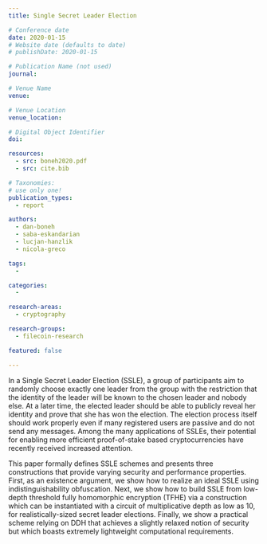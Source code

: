 ```yaml
---
title: Single Secret Leader Election

# Conference date
date: 2020-01-15
# Website date (defaults to date)
# publishDate: 2020-01-15

# Publication Name (not used)
journal:

# Venue Name
venue:

# Venue Location
venue_location:

# Digital Object Identifier
doi:

resources:
  - src: boneh2020.pdf
  - src: cite.bib

# Taxonomies:
# use only one!
publication_types:
  - report

authors:
  - dan-boneh
  - saba-eskandarian
  - lucjan-hanzlik
  - nicola-greco

tags:
  -

categories:
  -

research-areas:
  - cryptography

research-groups:
  - filecoin-research

featured: false

---
```


In a Single Secret Leader Election (SSLE), a group of participants aim to randomly choose exactly one leader from the group with the restriction that the identity of the leader will be known to the chosen leader and nobody else. At a later time, the elected leader should be able to publicly reveal her identity and prove that she has won the election. The election process itself should work properly even if many registered users are passive and do not send any messages. Among the many applications of SSLEs, their potential for enabling more efficient proof-of-stake based cryptocurrencies have recently received increased attention.

This paper formally defines SSLE schemes and presents three constructions that provide varying security and performance properties. First, as an existence argument, we show how to realize an ideal SSLE using indistinguishability obfuscation. Next, we show how to build SSLE from low-depth threshold fully homomorphic encryption (TFHE) via a construction which can be instantiated with a circuit of multiplicative depth as low as 10, for realistically-sized secret leader elections. Finally, we show a practical scheme relying on DDH that achieves a slightly relaxed notion of security but which boasts extremely lightweight computational requirements.
